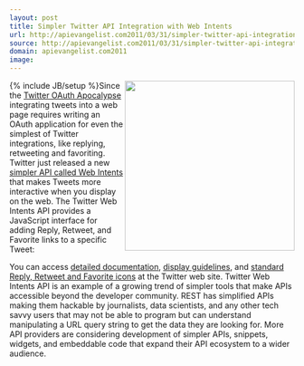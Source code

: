 ```yaml
---
layout: post
title: Simpler Twitter API Integration with Web Intents
url: http://apievangelist.com2011/03/31/simpler-twitter-api-integration-with-web-intents/
source: http://apievangelist.com2011/03/31/simpler-twitter-api-integration-with-web-intents/
domain: apievangelist.com2011
image: 
---
```

{% include JB/setup %}<img src="http://kinlane-productions.s3.amazonaws.com/twitter/intents-summary.png"  width="300" align="right" />Since the <a title="Twitter OAuth Apocalypse" href="http://twitter.com/!/SNFLabs/status/16426051477">Twitter OAuth Apocalypse</a> integrating tweets into a web page requires writing an OAuth application for even the simplest of Twitter integrations, like replying, retweeting and favoriting.
Twitter just released a new <a title="Simpler API Called Web Intents" href="http://dev.twitter.com/pages/intents">simpler API called Web Intents</a> that makes Tweets more interactive when you display on the web.
The Twitter Web Intents API provides a JavaScript interface for adding Reply, Retweet, and Favorite links to a specific Tweet:

You can access <a title="Detailed Documentation" href="http://dev.twitter.com/pages/intents">detailed documentation</a>, <a title="Display Guidelines" href="http://dev.twitter.com/pages/display_guidelines">display guidelines</a>, and <a title="Standard Icons" href="https://dev.twitter.com/pages/image-resources">standard Reply, Retweet and Favorite icons</a> at the Twitter web site.
Twitter Web Intents API is an example of a growing trend of simpler tools that make APIs accessible beyond the developer community.
REST has simplified APIs making them hackable by journalists, data scientists, and any other tech savvy users that may not be able to program but can understand manipulating a URL query string to get the data they are looking for.
More API providers are considering development of simpler APIs, snippets, widgets, and embeddable code that expand their API ecosystem to a wider audience.
